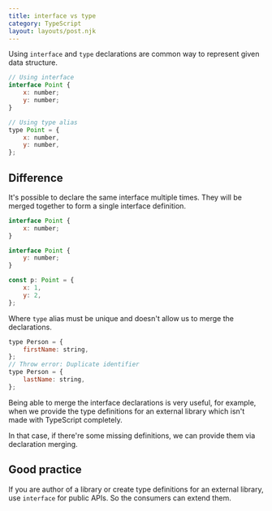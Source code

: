 ```yaml
---
title: interface vs type
category: TypeScript
layout: layouts/post.njk
---
```


Using `interface` and `type` declarations are common way to represent given data structure.

```js
// Using interface
interface Point {
    x: number;
    y: number;
}

// Using type alias
type Point = {
    x: number,
    y: number,
};
```

## Difference

It's possible to declare the same interface multiple times. They will be merged together to form a single interface definition.

```js
interface Point {
    x: number;
}

interface Point {
    y: number;
}

const p: Point = {
    x: 1,
    y: 2,
};
```

Where `type` alias must be unique and doesn't allow us to merge the declarations.

```js
type Person = {
    firstName: string,
};
// Throw error: Duplicate identifier
type Person = {
    lastName: string,
};
```

Being able to merge the interface declarations is very useful, for example, when we provide the type definitions for an external library which isn't made with TypeScript completely.

In that case, if there're some missing definitions, we can provide them via declaration merging.

## Good practice

If you are author of a library or create type definitions for an external library, use `interface` for public APIs. So the consumers can extend them.
